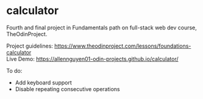 # calculator

Fourth and final project in Fundamentals path on full-stack web dev course, TheOdinProject.

Project guidelines: https://www.theodinproject.com/lessons/foundations-calculator  
Live Demo: https://allennguyen01-odin-projects.github.io/calculator/  

To do:
- Add keyboard support
- Disable repeating consecutive operations
